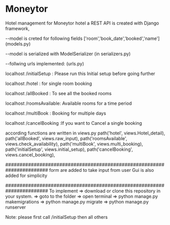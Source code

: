 # Moneytor
Hotel management for Moneytor hotel
a REST API is created with Django framework,

--model is creted for following fields ['room','book_date','booked','name'] (models.py)

--model is serialized with ModelSerializer (in serializers.py)


--follwing urls implemented: (urls.py)

  localhost <ip>  /initialSetup :	Please run this Initial setup before going further
	
  localhost <ip>  /hotel	:	for single room booking
  
  localhost <ip>  /allBooked :	To see all the booked rooms
  
  localhost <ip>  /roomsAvailable: Available rooms for a time period
  
  localhost <ip>  /multiBook : 	Booking for multiple days

  localhost <ip>  /cancelBooking :If you want to Cancel a single booking
  
  
  
  
  according functions are written in views.py
    path('hotel', views.Hotel_detail),
    path('allBooked', views.raw_input),
    path('roomsAvailable', views.check_availability),
    path('multiBook', views.multi_booking),
    path('initialSetup', views.initial_setup),
    path('cancelBooking', views.cancel_booking),

#######################################################################
form are added to take input from user
Gui is also added for simplicity


#######################################################################
To implement
=> download or clone this repository in your system.
=> goto to the folder
=> open terminal
=> python manage.py makemigrations
=> python manage.py migrate
=> python manage.py runserver

Note: please first call /initialSetup then all others

